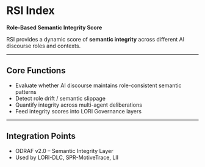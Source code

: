 # RSI Index

**Role-Based Semantic Integrity Score**

RSI provides a dynamic score of **semantic integrity** across different AI discourse roles and contexts.

---

## Core Functions

- Evaluate whether AI discourse maintains role-consistent semantic patterns
- Detect role drift / semantic slippage
- Quantify integrity across multi-agent deliberations
- Feed integrity scores into LORI Governance layers

---

## Integration Points

- ODRAF v2.0 – Semantic Integrity Layer
- Used by LORI-DLC, SPR-MotiveTrace, LII
